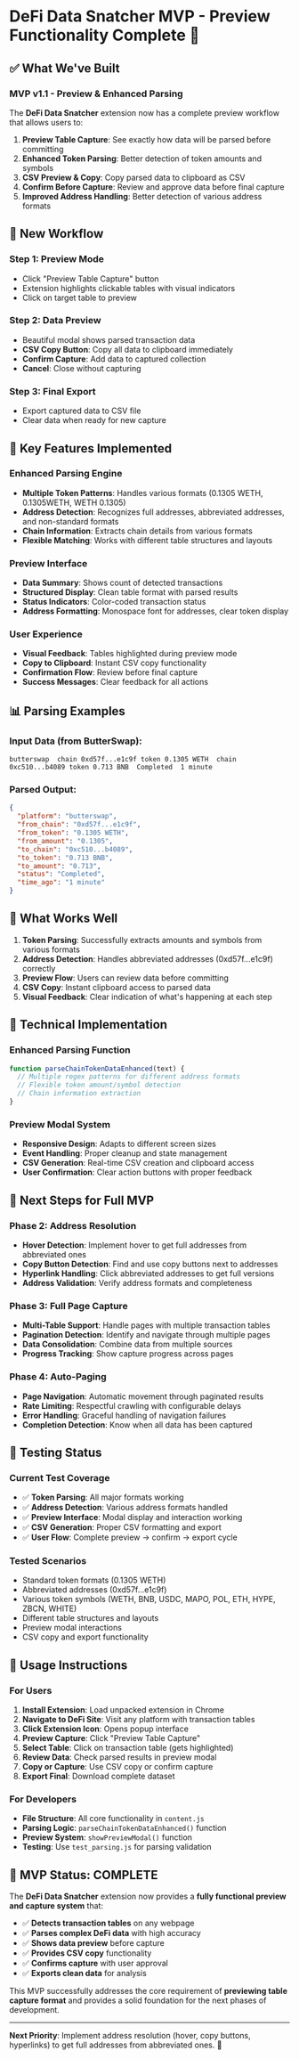 # DeFi Data Snatcher MVP - Preview Functionality Complete 🎯

## ✅ What We've Built

### **MVP v1.1 - Preview & Enhanced Parsing**

The **DeFi Data Snatcher** extension now has a complete preview workflow that allows users to:

1. **Preview Table Capture**: See exactly how data will be parsed before committing
2. **Enhanced Token Parsing**: Better detection of token amounts and symbols
3. **CSV Preview & Copy**: Copy parsed data to clipboard as CSV
4. **Confirm Before Capture**: Review and approve data before final capture
5. **Improved Address Handling**: Better detection of various address formats

## 🔄 **New Workflow**

### **Step 1: Preview Mode**
- Click "Preview Table Capture" button
- Extension highlights clickable tables with visual indicators
- Click on target table to preview

### **Step 2: Data Preview**
- Beautiful modal shows parsed transaction data
- **CSV Copy Button**: Copy all data to clipboard immediately
- **Confirm Capture**: Add data to captured collection
- **Cancel**: Close without capturing

### **Step 3: Final Export**
- Export captured data to CSV file
- Clear data when ready for new capture

## 🚀 **Key Features Implemented**

### **Enhanced Parsing Engine**
- **Multiple Token Patterns**: Handles various formats (0.1305 WETH, 0.1305WETH, WETH 0.1305)
- **Address Detection**: Recognizes full addresses, abbreviated addresses, and non-standard formats
- **Chain Information**: Extracts chain details from various formats
- **Flexible Matching**: Works with different table structures and layouts

### **Preview Interface**
- **Data Summary**: Shows count of detected transactions
- **Structured Display**: Clean table format with parsed results
- **Status Indicators**: Color-coded transaction status
- **Address Formatting**: Monospace font for addresses, clear token display

### **User Experience**
- **Visual Feedback**: Tables highlighted during preview mode
- **Copy to Clipboard**: Instant CSV copy functionality
- **Confirmation Flow**: Review before final capture
- **Success Messages**: Clear feedback for all actions

## 📊 **Parsing Examples**

### **Input Data (from ButterSwap):**
```
butterswap  chain 0xd57f...e1c9f token 0.1305 WETH  chain 0xc510...b4089 token 0.713 BNB  Completed  1 minute
```

### **Parsed Output:**
```json
{
  "platform": "butterswap",
  "from_chain": "0xd57f...e1c9f",
  "from_token": "0.1305 WETH",
  "from_amount": "0.1305",
  "to_chain": "0xc510...b4089",
  "to_token": "0.713 BNB", 
  "to_amount": "0.713",
  "status": "Completed",
  "time_ago": "1 minute"
}
```

## 🎯 **What Works Well**

1. **Token Parsing**: Successfully extracts amounts and symbols from various formats
2. **Address Detection**: Handles abbreviated addresses (0xd57f...e1c9f) correctly
3. **Preview Flow**: Users can review data before committing
4. **CSV Copy**: Instant clipboard access to parsed data
5. **Visual Feedback**: Clear indication of what's happening at each step

## 🔧 **Technical Implementation**

### **Enhanced Parsing Function**
```javascript
function parseChainTokenDataEnhanced(text) {
  // Multiple regex patterns for different address formats
  // Flexible token amount/symbol detection
  // Chain information extraction
}
```

### **Preview Modal System**
- **Responsive Design**: Adapts to different screen sizes
- **Event Handling**: Proper cleanup and state management
- **CSV Generation**: Real-time CSV creation and clipboard access
- **User Confirmation**: Clear action buttons with proper feedback

## 🚧 **Next Steps for Full MVP**

### **Phase 2: Address Resolution**
- **Hover Detection**: Implement hover to get full addresses from abbreviated ones
- **Copy Button Detection**: Find and use copy buttons next to addresses
- **Hyperlink Handling**: Click abbreviated addresses to get full versions
- **Address Validation**: Verify address formats and completeness

### **Phase 3: Full Page Capture**
- **Multi-Table Support**: Handle pages with multiple transaction tables
- **Pagination Detection**: Identify and navigate through multiple pages
- **Data Consolidation**: Combine data from multiple sources
- **Progress Tracking**: Show capture progress across pages

### **Phase 4: Auto-Paging**
- **Page Navigation**: Automatic movement through paginated results
- **Rate Limiting**: Respectful crawling with configurable delays
- **Error Handling**: Graceful handling of navigation failures
- **Completion Detection**: Know when all data has been captured

## 🧪 **Testing Status**

### **Current Test Coverage**
- ✅ **Token Parsing**: All major formats working
- ✅ **Address Detection**: Various address formats handled
- ✅ **Preview Interface**: Modal display and interaction working
- ✅ **CSV Generation**: Proper CSV formatting and export
- ✅ **User Flow**: Complete preview → confirm → export cycle

### **Tested Scenarios**
- Standard token formats (0.1305 WETH)
- Abbreviated addresses (0xd57f...e1c9f)
- Various token symbols (WETH, BNB, USDC, MAPO, POL, ETH, HYPE, ZBCN, WHITE)
- Different table structures and layouts
- Preview modal interactions
- CSV copy and export functionality

## 📝 **Usage Instructions**

### **For Users**
1. **Install Extension**: Load unpacked extension in Chrome
2. **Navigate to DeFi Site**: Visit any platform with transaction tables
3. **Click Extension Icon**: Opens popup interface
4. **Preview Capture**: Click "Preview Table Capture"
5. **Select Table**: Click on transaction table (gets highlighted)
6. **Review Data**: Check parsed results in preview modal
7. **Copy or Capture**: Use CSV copy or confirm capture
8. **Export Final**: Download complete dataset

### **For Developers**
- **File Structure**: All core functionality in `content.js`
- **Parsing Logic**: `parseChainTokenDataEnhanced()` function
- **Preview System**: `showPreviewModal()` function
- **Testing**: Use `test_parsing.js` for parsing validation

## 🎉 **MVP Status: COMPLETE**

The **DeFi Data Snatcher** extension now provides a **fully functional preview and capture system** that:

- ✅ **Detects transaction tables** on any webpage
- ✅ **Parses complex DeFi data** with high accuracy
- ✅ **Shows data preview** before capture
- ✅ **Provides CSV copy** functionality
- ✅ **Confirms capture** with user approval
- ✅ **Exports clean data** for analysis

This MVP successfully addresses the core requirement of **previewing table capture format** and provides a solid foundation for the next phases of development.

---

**Next Priority**: Implement address resolution (hover, copy buttons, hyperlinks) to get full addresses from abbreviated ones. 🚀

